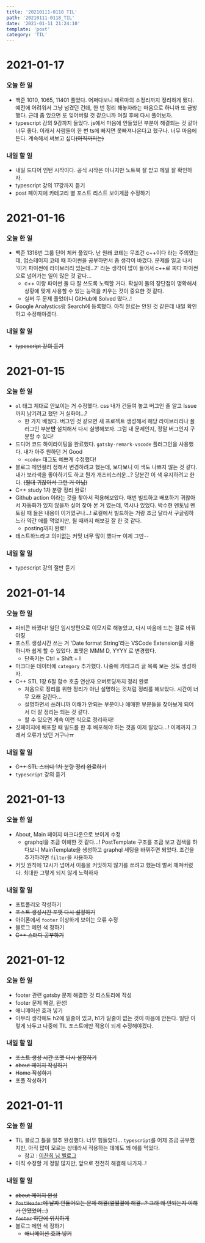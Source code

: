 ```yaml
---
title: '20210111-0118 TIL'
path: '20210111-0118_TIL'
date: '2021-01-11 21:24:10'
template: 'post'
category: 'TIL'
---
```


# 2021-01-17
### 오늘 한 일
* 백준 1010, 1065, 11401 풀었다. 어쩌다보니 페르마의 소정리까지 정리하게 됐다. 예전에 어려워서 그냥 넘겼던 건데, 한 번 정리 해놓자라는 마음으로 하니까 또 금방했다. 근데 좀 있으면 또 잊어버릴 것 같으니까 며칠 후에 다시 풀어보자.
* typescript 강의 9강까지 들었다. js에서 마음에 안들었던 부분이 해결되는 것 같아 너무 좋다. 이래서 사람들이 한 번 ts에 빠지면 못빠져나온다고 했구나. 너무 마음에 든다. 계속해서 써보고 싶다~~(아직까지는)~~


### 내일 할 일
* 내일 드디어 인턴 시작이다. 공식 시작은 아니지만 노트북 잘 받고 메일 잘 확인하자.
* typescript 강의 17강까지 듣기
* post 페이지에 카테고리 별 포스트 리스트 보이게끔 수정하기


# 2021-01-16
### 오늘 한 일
* 백준 1316번 그룹 단어 체커 풀었다. 난 원래 코테는 무조건 c++이다 라는 주의였는데, 업스테이지 코테 때 파이썬을 공부하면서 좀 생각이 바꼈다. 문제를 일고 나서 '이거 파이썬에 라이브러리 있는데...?' 라는 생각이 많이 들어서 c++로 짜다 파이썬으로 넘어가는 일이 많은 것 같다...
    * c++ 이랑 파이썬 둘 다 잘 쓰도록 노력할 거다. 확실이 둘의 장단점이 명확해서 상황에 맞게 사용할 수 있는 능력을 키우는 것이 중요한 것 같다.
    * 실버 두 문제 풀었더니 GitHub에 Solved 떴다..!
* Google Analystics랑 Search에 등록했다. 아직 완료는 안된 것 같은데 내일 확인하고 수정해야겠다.

### 내일 할 일
* ~~typescript 강의 듣기~~


# 2021-01-15
### 오늘 한 일
* `ol` 태그 제대로 안보이는 거 수정했다. css 내가 건들여 놓고 버그인 줄 알고 Issue까지 남기려고 했던 거 실화야...? 
    * 한 가지 배웠다. 버그인 것 같으면 새 프로젝트 생성해서 해당 라이브러리나 플러그인 부분**만** 설치해서 다시 실행해보자. 그럼 내 문제인지, 정말 버그인지 구분할 수 있다!
* 드디어 코드 하이라이팅을 완료했다. `gatsby-remark-vscode` 플러그인을 사용했다. 내가 아주 원하던 거 Good
    * `<code>` 태그도 예쁘게 수정했다!
* 블로그 메인컬러 정해서 변경하려고 했는데, 보다보니 이 색도 나쁘지 않는 것 같다. 내가 보라색을 좋아하기도 하고 뭔가 개츠비스러운...? 당분간 이 색 유지하려고 한다. ~~(절대 귀찮아서 그런 거 아님)~~
* C++ study 1차 분량 정리 완료!
* Github action 이라는 것을 찾아서 적용해보았다. 매번 빌드하고 배포하기 귀찮아서 자동화가 있지 않을까 싶어 찾아 본 거 였는데, 역시나 있었다. 박수현 멘토님 멘토링 때 들은 내용이 이거였구나...! 로컬에서 빌드하는 거랑 조금 달라서 구글링하느라 약간 애를 먹었지만, 될 때까지 해보길 잘 한 것 같다.
    * posting까지 완료!
* 테스트하느라고 의미없는 커밋 너무 많이 했다ㅠ 이제 그만--


### 내일 할 일
* typescript 강의 절반 듣기


# 2021-01-14
### 오늘 한 일
* 파비콘 바꿨다! 일단 임시방편으로 이모지로 해놓았고, 다시 마음에 드는 걸로 바꿔야징
* 포스트 생성시간 쓰는 거 'Date format String'라는 VSCode Extension을 사용하니까 쉽게 할 수 있었다. 포맷은 MMM D, YYYY 로 변경했다.
    * 단축키는 Ctrl + Shift + I 
* 마크다운 데이터에 `category` 추가했다. 나중에 카테고리 글 목록 보는 것도 생성하자.
* C++ STL 1장 6절 함수 호출 연산자 오버로딩까지 정리 완료
    * 처음으로 정리를 위한 정리가 아닌 설명하는 것처럼 정리를 해보았다. 시간이 너무 오래 걸린다...
    * 설명하면서 쓰려니까 이해가 안되는 부분이나 애매한 부분들을 찾아보게 되어서 더 잘 정리는 되는 것 같다.
    * 할 수 있으면 계속 이런 식으로 정리하자!
* 깃페이지에 배포할 때 빌드를 한 후 배포해야 하는 것을 이제 알았다...! 이제까지 그래서 오류가 났던 거구나ㅠ

### 내일 할 일
* ~~C++ STL 스터디 1차 분량 정리 완료하기~~
* `typescript` 강의 듣기

# 2021-01-13
### 오늘 한 일
* About, Main 페이지 마크다운으로 보이게 수정
    * graphql을 조금 이해한 것 같다...! PostTemplate 구조를 조금 보고 검색을 하다보니 MainTemplate을 생성하고 graphql 세팅을 바꿔주면 되었다. 조건을 추가하려면 `filter`을 사용하자
* 커밋 원칙에 12시가 넘어서 이틀을 커밋하지 않기를 쓰려고 했는데 벌써 깨져버렸다. 최대한 그렇게 되지 않게 노력하자

### 내일 할 일
* 포트폴리오 작성하기
* ~~포스트 생성시간 포맷 다시 설정하기~~
* 아이폰에서 `footer` 이상하게 보이는 오류 수정
* 블로그 메인 색 정하기
* ~~C++ 스터디 공부하기~~


# 2021-01-12
### 오늘 한 일
* footer 관련 gatsby 문제 해결한 것 티스토리에 작성
* footer 문제 해결, 완성!
* 애니메이션 효과 넣기
* 아무리 생각해도 h2에 밑줄이 있고, h1가 밑줄이 없는 것이 마음에 안든다. 일단 이렇게 놔두고 나중에 TIL 포스트에만 적용이 되게 수정해야겠다.


### 내일 할 일
* ~~포스트 생성 시간 포맷 다시 설정하기~~
* ~~about 페이지 작성하기~~
* ~~Home 작성하기~~
* 포폴 작성하기



# 2021-01-11
### 오늘 한 일
* TIL 블로그 틀을 얼추 완성했다. 너무 힘들었다... `typescript`를 어제 조금 공부했지만, 아직 많이 모르는 상태라서 적용하는 데에도 꽤 애를 먹었다.
    - 참고 : [이찬희 님 벨로그](https://velog.io/@iamchanii/build-a-blog-with-gatsby-and-typescript-part-1)
* 아직 수정할 게 정말 많지만, 앞으로 천천히 해결해 나가자..!

### 내일 할 일
* ~~about 페이지 완성~~
* ~~`PostHeader`에 날짜 안들어오는 문제 해결(얼떨결에 해결...? 그래 왜 안되는지 이해가 안됐었어...)~~
* ~~`footer` 하단에 위치하게~~
* 블로그 메인 색 정하기
    * ~~애니메이션 효과 넣기~~

